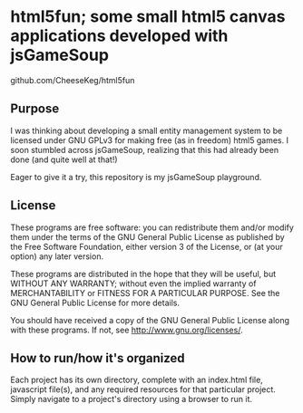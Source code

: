 html5fun; some small html5 canvas applications developed with jsGameSoup
===================================
github.com/CheeseKeg/html5fun

Purpose
-----------------------------------
I was thinking about developing a small entity management system to be licensed under GNU GPLv3 for making free (as in freedom) html5 games. I soon stumbled across jsGameSoup, realizing that this had already been done (and quite well at that!)

Eager to give it a try, this repository is my jsGameSoup playground.

License
-----------------------------------
These programs are free software: you can redistribute them and/or modify
them under the terms of the GNU General Public License as published by
the Free Software Foundation, either version 3 of the License, or
(at your option) any later version.

These programs are distributed in the hope that they will be useful,
but WITHOUT ANY WARRANTY; without even the implied warranty of
MERCHANTABILITY or FITNESS FOR A PARTICULAR PURPOSE.  See the
GNU General Public License for more details.

You should have received a copy of the GNU General Public License
along with these programs.  If not, see <http://www.gnu.org/licenses/>.

How to run/how it's organized
-----------------------------------
Each project has its own directory, complete with an index.html file, javascript file(s), and any required resources for that particular project. Simply navigate to a project's directory using a browser to run it.
